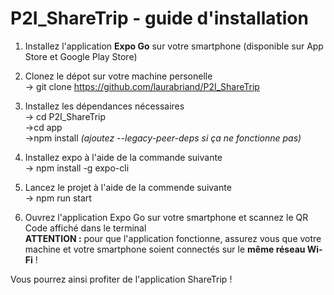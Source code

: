 # P2I_ShareTrip - guide d'installation

1. Installez l'application **Expo Go** sur votre smartphone (disponible sur App Store et Google Play Store)

2. Clonez le dépot sur votre machine personelle
<br/>-> git clone https://github.com/laurabriand/P2I_ShareTrip

3. Installez les dépendances nécessaires
<br/>-> cd P2I_ShareTrip
   <br/> ->cd app
   <br/> ->npm install _(ajoutez --legacy-peer-deps si ça ne fonctionne pas)_

4. Installez expo à l'aide de la commande suivante
<br/>-> npm install -g expo-cli

5. Lancez le projet à l'aide de la commende suivante
<br/>-> npm run start

5. Ouvrez l'application Expo Go sur votre smartphone et scannez le QR Code affiché dans le terminal
<br/> **ATTENTION :** pour que l'application fonctionne, assurez vous que votre machine et votre smartphone soient connectés sur le **même réseau Wi-Fi** !

Vous pourrez ainsi profiter de l'application ShareTrip !

